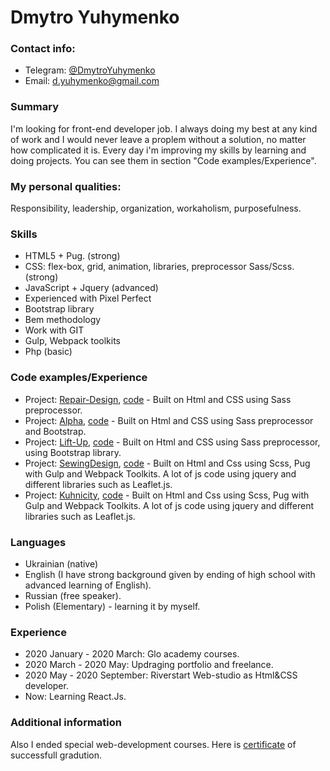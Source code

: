 # Dmytro Yuhymenko
### Contact info:

* Telegram: [@DmytroYuhymenko](https://t.me/DmytroYuhymenko)
* Email: d.yuhymenko@gmail.com

### Summary
   
   I'm looking for front-end developer job. I always doing my best at any kind of work and I would never leave a proplem without a solution, no matter how complicated it is. Every day i'm improving my skills by learning and doing projects. You can see them in section "Code examples/Experience".

### My personal qualities:
   
   Responsibility, leadership, organization, workaholism, purposefulness.
   
### Skills
   
   * HTML5 + Pug. (strong)
   * CSS:  flex-box, grid, animation, libraries, preprocessor Sass/Scss. (strong)
   * JavaScript + Jquery (advanced)
   * Experienced with Pixel Perfect
   * Bootstrap library 
   * Bem methodology
   * Work with GIT
   * Gulp, Webpack toolkits
   * Php (basic)
  
### Code examples/Experience
   
   * Project: [Repair-Design](https://chaosua-del.github.io/repair-desaign/src/), [code](https://github.com/chaosua-del/chaosua-del.github.io/tree/master/repair-desaign/src) - Built on Html and CSS using Sass preprocessor.
   * Project: [Alpha](https://chaosua-del.github.io/alpha/src/), [code](https://github.com/chaosua-del/alpha/tree/main/src) - Built on Html and CSS using Sass preprocessor and Bootstrap.
   * Project: [Lift-Up](http://www.lift-up.com.ua/), [code](https://github.com/chaosua-del/chaosua-del.github.io/tree/master/LiftUp/src) - Built on Html and CSS using Sass preprocessor, using Bootstrap library.
   * Project: [SewingDesign](https://chaosua-del.github.io/sewing-design/dist/), [code](https://github.com/chaosua-del/sewing-design) - Built on Html and Css using Scss, Pug with Gulp and Webpack Toolkits. A lot of js code using jquery and different libraries such as Leaflet.js.
   * Project: [Kuhnicity](https://chaosua-del.github.io/kuhnicity/dist/), [code](https://github.com/chaosua-del/kuhnicity) - Built on Html and Css using Scss, Pug with Gulp and Webpack Toolkits. A lot of js code using jquery and different libraries such as Leaflet.js.
   
### Languages
   * Ukrainian (native)
   * English (I have strong background given by ending of high school with advanced learning of English).
   * Russian (free speaker).
   * Polish (Elementary) - learning it by myself.
   
### Experience
* 2020 January - 2020 March: Glo academy courses.
* 2020 March - 2020 May: Updraging portfolio and freelance.
* 2020 May - 2020 September: Riverstart Web-studio as Html&CSS developer.
* Now: Learning React.Js.
  
### Additional information
   Also I ended special web-development courses. Here is [certificate](https://drive.google.com/file/d/1HpwBfupO_wvSvF3E40FNp7C0jQrN4a0r/view?usp=sharing) of successfull gradution.
   
   
   
